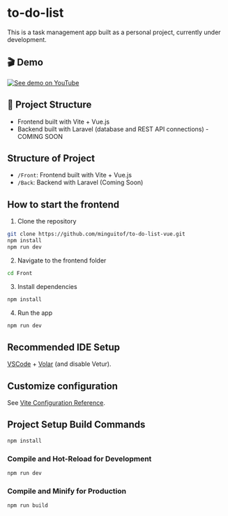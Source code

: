 # to-do-list

This is a task management app built as a personal project, currently under development.

## 🎬 Demo

[![See demo on YouTube](https://img.youtube.com/vi/au6BE3rt-v4/hqdefault.jpg)](https://youtu.be/au6BE3rt-v4)


## 🚧 Project Structure

- Frontend built with Vite + Vue.js
- Backend built with Laravel (database and REST API connections) - COMING SOON

## Structure of Project

- `/Front`: Frontend built with Vite + Vue.js
- `/Back`: Backend with Laravel (Coming Soon)

## How to start the frontend

1. Clone the repository

```bash
git clone https://github.com/minguitof/to-do-list-vue.git
npm install
npm run dev
```

2. Navigate to the frontend folder

```bash
cd Front
```

3. Install dependencies

```bash
npm install
```

4. Run the app

```bash
npm run dev
```

## Recommended IDE Setup

[VSCode](https://code.visualstudio.com/) + [Volar](https://marketplace.visualstudio.com/items?itemName=Vue.volar) (and disable Vetur).

## Customize configuration

See [Vite Configuration Reference](https://vite.dev/config/).

## Project Setup Build Commands

```sh
npm install
```

### Compile and Hot-Reload for Development

```sh
npm run dev
```

### Compile and Minify for Production

```sh
npm run build
```
